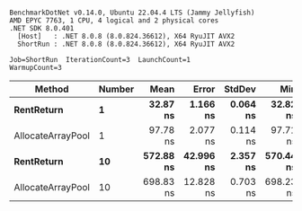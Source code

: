```

BenchmarkDotNet v0.14.0, Ubuntu 22.04.4 LTS (Jammy Jellyfish)
AMD EPYC 7763, 1 CPU, 4 logical and 2 physical cores
.NET SDK 8.0.401
  [Host]   : .NET 8.0.8 (8.0.824.36612), X64 RyuJIT AVX2
  ShortRun : .NET 8.0.8 (8.0.824.36612), X64 RyuJIT AVX2

Job=ShortRun  IterationCount=3  LaunchCount=1  
WarmupCount=3  

```
| Method            | Number | Mean      | Error     | StdDev   | Min       | Max       | Allocated |
|------------------ |------- |----------:|----------:|---------:|----------:|----------:|----------:|
| **RentReturn**        | **1**      |  **32.87 ns** |  **1.166 ns** | **0.064 ns** |  **32.82 ns** |  **32.94 ns** |         **-** |
| AllocateArrayPool | 1      |  97.78 ns |  2.077 ns | 0.114 ns |  97.71 ns |  97.91 ns |         - |
| **RentReturn**        | **10**     | **572.88 ns** | **42.996 ns** | **2.357 ns** | **570.44 ns** | **575.14 ns** |         **-** |
| AllocateArrayPool | 10     | 698.83 ns | 12.828 ns | 0.703 ns | 698.23 ns | 699.60 ns |         - |
